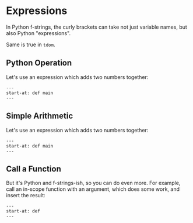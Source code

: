 # Expressions

In Python f-strings, the curly brackets can take not just variable names, but also Python "expressions".

Same is true in `tdom`.

## Python Operation

Let's use an expression which adds two numbers together:

```{literalinclude} ../../examples/expressions/python_operation/__init__.py
---
start-at: def main
---
```

## Simple Arithmetic

Let's use an expression which adds two numbers together:

```{literalinclude} ../../examples/expressions/simple_arithmetic/__init__.py
---
start-at: def main
---
```

## Call a Function

But it's Python and f-strings-ish, so you can do even more.
For example, call an in-scope function with an argument, which does some work, and insert the result:

```{literalinclude} ../../examples/expressions/call_function/__init__.py
---
start-at: def
---
```
